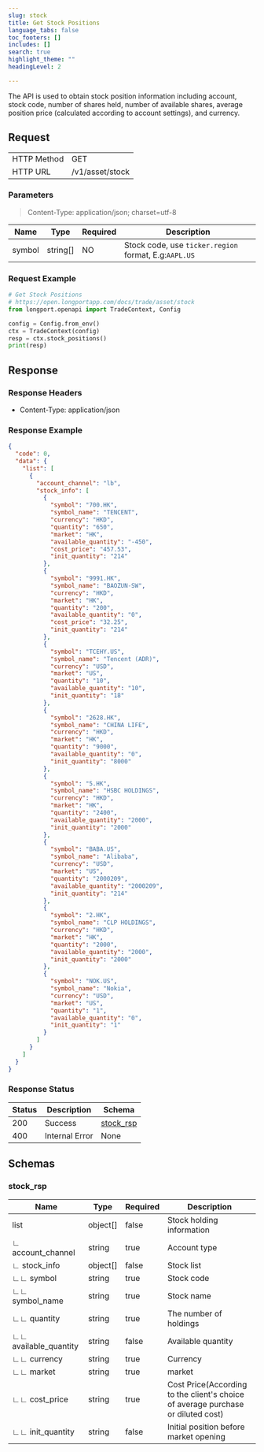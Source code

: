 ```yaml
---
slug: stock
title: Get Stock Positions 
language_tabs: false
toc_footers: []
includes: []
search: true
highlight_theme: ""
headingLevel: 2

---
```


The API is used to obtain stock position information including account, stock code, number of shares held,
number of available shares, average position price (calculated according to account settings), and currency.

<SDKLinks module="trade" klass="TradeContext" method="stock_positions" />

## 

## Request

<table className="http-basic">
<tbody>
<tr><td className="http-basic-key">HTTP Method</td><td>GET</td></tr>
<tr><td className="http-basic-key">HTTP URL</td><td>/v1/asset/stock 
</td></tr>
</tbody>
</table>

### Parameters

> Content-Type: application/json; charset=utf-8

| Name | Type | Required | Description |
|---|---|---|---|
| symbol | string[] | NO | Stock code, use `ticker.region` format, E.g:`AAPL.US` |

### Request Example

```python
# Get Stock Positions
# https://open.longportapp.com/docs/trade/asset/stock
from longport.openapi import TradeContext, Config

config = Config.from_env()
ctx = TradeContext(config)
resp = ctx.stock_positions()
print(resp)
```

## Response

### Response Headers

- Content-Type: application/json

### Response Example

```json
{
  "code": 0,
  "data": {
    "list": [
      {
        "account_channel": "lb",
        "stock_info": [
          {
            "symbol": "700.HK",
            "symbol_name": "TENCENT",
            "currency": "HKD",
            "quantity": "650",
            "market": "HK",
            "available_quantity": "-450",
            "cost_price": "457.53",
            "init_quantity": "214"
          },
          {
            "symbol": "9991.HK",
            "symbol_name": "BAOZUN-SW",
            "currency": "HKD",
            "market": "HK",
            "quantity": "200",
            "available_quantity": "0",
            "cost_price": "32.25",
            "init_quantity": "214"
          },
          {
            "symbol": "TCEHY.US",
            "symbol_name": "Tencent (ADR)",
            "currency": "USD",
            "market": "US",
            "quantity": "10",
            "available_quantity": "10",
            "init_quantity": "18"
          },
          {
            "symbol": "2628.HK",
            "symbol_name": "CHINA LIFE",
            "currency": "HKD",
            "market": "HK",
            "quantity": "9000",
            "available_quantity": "0",
            "init_quantity": "8000"
          },
          {
            "symbol": "5.HK",
            "symbol_name": "HSBC HOLDINGS",
            "currency": "HKD",
            "market": "HK",
            "quantity": "2400",
            "available_quantity": "2000",
            "init_quantity": "2000"
          },
          {
            "symbol": "BABA.US",
            "symbol_name": "Alibaba",
            "currency": "USD",
            "market": "US",
            "quantity": "2000209",
            "available_quantity": "2000209",
            "init_quantity": "214"
          },
          {
            "symbol": "2.HK",
            "symbol_name": "CLP HOLDINGS",
            "currency": "HKD",
            "market": "HK",
            "quantity": "2000",
            "available_quantity": "2000",
            "init_quantity": "2000"
          },
          {
            "symbol": "NOK.US",
            "symbol_name": "Nokia",
            "currency": "USD",
            "market": "US",
            "quantity": "1",
            "available_quantity": "0",
            "init_quantity": "1"
          }
        ]
      }
    ]
  }
}
```

### Response Status

| Status | Description | Schema |
|---|---|---|
| 200 | Success | [stock_rsp](#schemastock_rsp) |
| 400 | Internal Error | None |

<aside className="success">
</aside>

## Schemas

### stock_rsp

<a id="schemastock_rsp"></a>
<a id="schemastock_rsp"></a>

|Name|Type|Required|Description|
|---|---|---|---|
|list|object[]|false|Stock holding information|
|∟ account_channel|string|true|Account type|
|∟ stock_info|object[]|false|Stock list|
|∟∟ symbol|string|true|Stock code|
|∟∟ symbol_name|string|true|Stock name|
|∟∟ quantity|string|true|The number of holdings|
|∟∟ available_quantity|string|false|Available quantity|
|∟∟ currency|string|true|Currency|
|∟∟ market|string|true|market|
|∟∟ cost_price|string|true|Cost Price(According to the client's choice of average purchase or diluted cost)|
|∟∟ init_quantity|string|false|Initial position before market opening|

